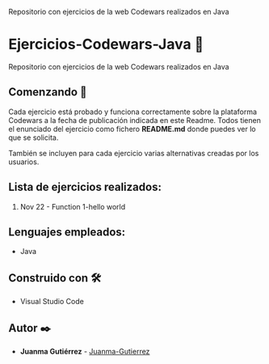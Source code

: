 Repositorio con ejercicios de la web Codewars realizados en Java

# Ejercicios-Codewars-Java 🧰

Repositorio con ejercicios de la web Codewars realizados en Java

## Comenzando 🚀

Cada ejercicio está probado y funciona correctamente sobre la plataforma Codewars a la fecha de publicación indicada en este Readme. Todos tienen el enunciado del ejercicio como fichero **README.md** donde puedes ver lo que se solicita.

También se incluyen para cada ejercicio varias alternativas creadas por los usuarios.

## Lista de ejercicios realizados:

1. Nov 22 - Function 1-hello world


## Lenguajes empleados:

-   Java

## Construido con 🛠️

-   Visual Studio Code

## Autor ✒️

-   **Juanma Gutiérrez** - [Juanma-Gutierrez](https://github.com/Juanma-Gutierrez)
